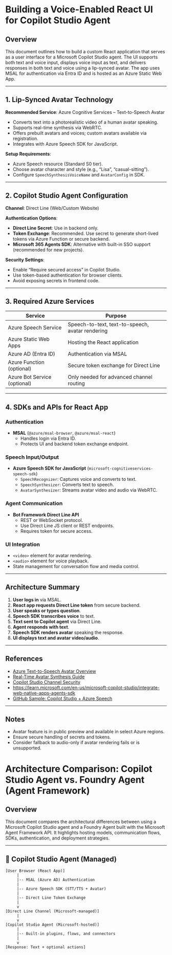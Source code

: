 # Building a Voice-Enabled React UI for Copilot Studio Agent

## Overview

This document outlines how to build a custom React application that serves as a user interface for a Microsoft Copilot Studio agent. The UI supports both text and voice input, displays voice input as text, and delivers responses in both text and voice using a lip-synced avatar. The app uses MSAL for authentication via Entra ID and is hosted as an Azure Static Web App.

---

## 1. Lip-Synced Avatar Technology

**Recommended Service**: Azure Cognitive Services – Text-to-Speech Avatar

- Converts text into a photorealistic video of a human avatar speaking.
- Supports real-time synthesis via WebRTC.
- Offers prebuilt avatars and voices; custom avatars available via registration.
- Integrates with Azure Speech SDK for JavaScript.

**Setup Requirements**:
- Azure Speech resource (Standard S0 tier).
- Choose avatar character and style (e.g., “Lisa”, “casual-sitting”).
- Configure `SpeechSynthesisVoiceName` and `AvatarConfig` in SDK.

---

## 2. Copilot Studio Agent Configuration

**Channel**: Direct Line (Web/Custom Website)

**Authentication Options**:
- **Direct Line Secret**: Use in backend only.
- **Token Exchange**: Recommended. Use secret to generate short-lived tokens via Azure Function or secure backend.
- **Microsoft 365 Agents SDK**: Alternative with built-in SSO support (recommended for new projects).

**Security Settings**:
- Enable “Require secured access” in Copilot Studio.
- Use token-based authentication for browser clients.
- Avoid exposing secrets in frontend code.

---

## 3. Required Azure Services

| Service | Purpose |
|--------|--------|
| Azure Speech Service | Speech-to-text, text-to-speech, avatar rendering |
| Azure Static Web Apps | Hosting the React application |
| Azure AD (Entra ID) | Authentication via MSAL |
| Azure Function (optional) | Secure token exchange for Direct Line |
| Azure Bot Service (optional) | Only needed for advanced channel routing |

---

## 4. SDKs and APIs for React App

### Authentication
- **MSAL** (`@azure/msal-browser`, `@azure/msal-react`)
  - Handles login via Entra ID.
  - Protects UI and backend token exchange endpoint.

### Speech Input/Output
- **Azure Speech SDK for JavaScript** (`microsoft-cognitiveservices-speech-sdk`)
  - `SpeechRecognizer`: Captures voice and converts to text.
  - `SpeechSynthesizer`: Converts text to speech.
  - `AvatarSynthesizer`: Streams avatar video and audio via WebRTC.

### Agent Communication
- **Bot Framework Direct Line API**
  - REST or WebSocket protocol.
  - Use Direct Line JS client or REST endpoints.
  - Requires token for secure access.

### UI Integration
- `<video>` element for avatar rendering.
- `<audio>` element for voice playback.
- State management for conversation flow and media control.

---

## Architecture Summary

1. **User logs in** via MSAL.
2. **React app requests Direct Line token** from secure backend.
3. **User speaks or types question**.
4. **Speech SDK transcribes voice** to text.
5. **Text sent to Copilot agent** via Direct Line.
6. **Agent responds with text**.
7. **Speech SDK renders avatar** speaking the response.
8. **UI displays text and avatar video/audio**.

---

## References

- [Azure Text-to-Speech Avatar Overview](https://learn.microsoft.com/en-us/azure/ai-services/speech-service/text-to-speech-avatar/what-is-text-to-speech-avatar)
- [Real-Time Avatar Synthesis Guide](https://learn.microsoft.com/en-us/azure/ai-services/speech-service/text-to-speech-avatar/real-time-synthesis-avatar)
- [Copilot Studio Channel Security](https://learn.microsoft.com/en-us/microsoft-copilot-studio/configure-web-security)
- https://learn.microsoft.com/en-us/microsoft-copilot-studio/integrate-web-native-apps-agents-sdk
- [GitHub Sample: Copilot Studio + Azure Speech](https://github.com/nguyennhianhtri/copilot-studio-azure-avatar)

---

## Notes

- Avatar feature is in public preview and available in select Azure regions.
- Ensure secure handling of secrets and tokens.
- Consider fallback to audio-only if avatar rendering fails or is unsupported.


# Architecture Comparison: Copilot Studio Agent vs. Foundry Agent (Agent Framework)

## Overview

This document compares the architectural differences between using a Microsoft Copilot Studio agent and a Foundry Agent built with the Microsoft Agent Framework API. It highlights hosting models, communication flows, SDKs, authentication, and deployment strategies.

---

## 🧠 Copilot Studio Agent (Managed)

```plaintext
[User Browser (React App)]
     |
     |-- MSAL (Azure AD) Authentication
     |
     |-- Azure Speech SDK (STT/TTS + Avatar)
     |
     |-- Direct Line Token Exchange
     |
     v
[Direct Line Channel (Microsoft-managed)]
     |
     v
[Copilot Studio Agent (Microsoft-hosted)]
     |
     |-- Built-in plugins, flows, and connectors
     |
     v
[Response: Text + optional actions]